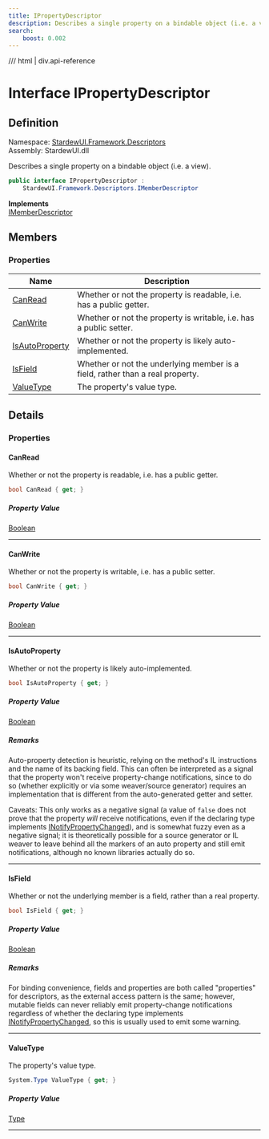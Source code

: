 ```yaml
---
title: IPropertyDescriptor
description: Describes a single property on a bindable object (i.e. a view).
search:
    boost: 0.002
---
```


<link rel="stylesheet" href="/StardewUI/stylesheets/reference.css" />

/// html | div.api-reference

# Interface IPropertyDescriptor

## Definition

<div class="api-definition" markdown>

Namespace: [StardewUI.Framework.Descriptors](index.md)  
Assembly: StardewUI.dll  

</div>

Describes a single property on a bindable object (i.e. a view).

```cs
public interface IPropertyDescriptor : 
    StardewUI.Framework.Descriptors.IMemberDescriptor
```

**Implements**  
[IMemberDescriptor](imemberdescriptor.md)

## Members

### Properties

 | Name | Description |
| --- | --- |
| [CanRead](#canread) | Whether or not the property is readable, i.e. has a public getter. | 
| [CanWrite](#canwrite) | Whether or not the property is writable, i.e. has a public setter. | 
| [IsAutoProperty](#isautoproperty) | Whether or not the property is likely auto-implemented. | 
| [IsField](#isfield) | Whether or not the underlying member is a field, rather than a real property. | 
| [ValueType](#valuetype) | The property's value type. | 

## Details

### Properties

#### CanRead

Whether or not the property is readable, i.e. has a public getter.

```cs
bool CanRead { get; }
```

##### Property Value

[Boolean](https://learn.microsoft.com/en-us/dotnet/api/system.boolean)

-----

#### CanWrite

Whether or not the property is writable, i.e. has a public setter.

```cs
bool CanWrite { get; }
```

##### Property Value

[Boolean](https://learn.microsoft.com/en-us/dotnet/api/system.boolean)

-----

#### IsAutoProperty

Whether or not the property is likely auto-implemented.

```cs
bool IsAutoProperty { get; }
```

##### Property Value

[Boolean](https://learn.microsoft.com/en-us/dotnet/api/system.boolean)

##### Remarks

Auto-property detection is heuristic, relying on the method's IL instructions and the name of its backing field. This can often be interpreted as a signal that the property won't receive property-change notifications, since to do so (whether explicitly or via some weaver/source generator) requires an implementation that is different from the auto-generated getter and setter. 

 Caveats: This only works as a negative signal (a value of `false` does not prove that the property _will_ receive notifications, even if the declaring type implements [INotifyPropertyChanged](https://learn.microsoft.com/en-us/dotnet/api/system.componentmodel.inotifypropertychanged)), and is somewhat fuzzy even as a negative signal; it is theoretically possible for a source generator or IL weaver to leave behind all the markers of an auto property and still emit notifications, although no known libraries actually do so.

-----

#### IsField

Whether or not the underlying member is a field, rather than a real property.

```cs
bool IsField { get; }
```

##### Property Value

[Boolean](https://learn.microsoft.com/en-us/dotnet/api/system.boolean)

##### Remarks

For binding convenience, fields and properties are both called "properties" for descriptors, as the external access pattern is the same; however, mutable fields can never reliably emit property-change notifications regardless of whether the declaring type implements [INotifyPropertyChanged](https://learn.microsoft.com/en-us/dotnet/api/system.componentmodel.inotifypropertychanged), so this is usually used to emit some warning.

-----

#### ValueType

The property's value type.

```cs
System.Type ValueType { get; }
```

##### Property Value

[Type](https://learn.microsoft.com/en-us/dotnet/api/system.type)

-----

